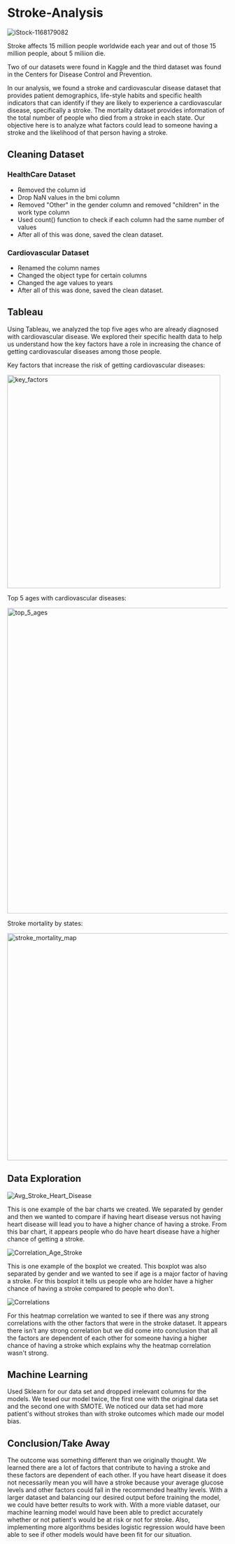 # Stroke-Analysis
![iStock-1168179082](https://user-images.githubusercontent.com/60836219/109908654-829a0e80-7c59-11eb-89e6-eb4c78c955c3.jpg)

Stroke affects 15 million people worldwide each year and out of those 15 million people, about 5 miliion die.

Two of our datasets were found in Kaggle and the third dataset was found in the Centers for Disease Control and Prevention.

In our analysis, we found a stroke and cardiovascular disease dataset that provides patient demographics, life-style habits and specific health indicators that can identify if they are likely to experience a cardiovascular disease, specifically a stroke. The mortality dataset provides information of the total number of people who died from a stroke in each state. Our objective here is to analyze what factors could lead to someone having a stroke and the likelihood of that person having a stroke. 

## Cleaning Dataset

### HealthCare Dataset
* Removed the column id
* Drop NaN values in the bmi column
* Removed "Other" in the gender column and removed "children" in the work type column
* Used count() function to check if each column had the same number of values
* After all of this was done, saved the clean dataset.

### Cardiovascular Dataset
* Renamed the column names
* Changed the object type for certain columns
* Changed the age values to years
* After all of this was done, saved the clean dataset.

## Tableau
Using Tableau, we analyzed the top five ages who are already diagnosed with cardiovascular disease. We explored their specific health data to help us understand how the key factors have a role in increasing the chance of getting cardiovascular diseases among those people. 

Key factors that increase the risk of getting cardiovascular diseases:

<img width="487" alt="key_factors" src="https://user-images.githubusercontent.com/70189344/109913954-c7c33e00-7c63-11eb-88a8-b3652f46f720.png">

Top 5 ages with cardiovascular diseases:

<img width="698" alt="top_5_ages" src="https://user-images.githubusercontent.com/70189344/109913981-d7db1d80-7c63-11eb-8276-06d9a2d536ed.png">

Stroke mortality by states:

<img width="519" alt="stroke_mortality_map" src="https://user-images.githubusercontent.com/70189344/109913989-dad60e00-7c63-11eb-89ea-fde638df30bd.png">

## Data Exploration
![Avg_Stroke_Heart_Disease](https://user-images.githubusercontent.com/60836219/109912056-356d6b00-7c60-11eb-9ff5-374304f822a8.png)

This is one example of the bar charts we created. We separated by gender and then we wanted to compare if having heart disease versus not having heart disease will lead you to have a higher chance of having a stroke. From this bar chart, it appears people who do have heart disease have a higher chance of getting a stroke.

![Correlation_Age_Stroke](https://user-images.githubusercontent.com/60836219/109912062-38685b80-7c60-11eb-8dcd-72506a47f53e.png)

This is one example of the boxplot we created. This boxplot was also separated by gender and we wanted to see if age is a major factor of having a stroke. For this boxplot it tells us people who are holder have a higher chance of having a stroke compared to people who don't.

![Correlations](https://user-images.githubusercontent.com/60836219/109912072-3bfbe280-7c60-11eb-8bdc-1b5d243f83a6.png)

For this heatmap correlation we wanted to see if there was any strong correlations with the other factors that were in the stroke dataset. It appears there isn't any strong correlation but we did come into conclusion that all the factors are dependent of each other for someone having a higher chance of having a stroke which explains why the heatmap correlation wasn't strong.

## Machine Learning

Used Sklearn for our data set and dropped irrelevant columns for the models. We tesed our model twice, the first one with the original data set and the second one with SMOTE. We noticed our data set had more patient's without strokes than with stroke outcomes which made our model bias. 

## Conclusion/Take Away
The outcome was something different than we originally thought. We learned there are a lot of factors that contribute to having a stroke and these factors are dependent of each other. If you have heart disease it does not necessarily mean you will have a stroke because your average glucose levels and other factors could fall in the recommended healthy levels. With a larger dataset and balancing our desired output before training the model, we could have better results to work with. With a more viable dataset, our machine learning model would have been able to predict accurately whether or not patient's would be at risk or not for stroke. Also, implementing more algorithms besides logistic regression would have been able to see if other models would have been fit for our situation.




